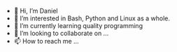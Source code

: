 - 👋 Hi, I’m Daniel
- 👀 I’m interested in Bash, Python and Linux as a whole. 
- 🌱 I’m currently learning quality programming
- 💞️ I’m looking to collaborate on ...
- 📫 How to reach me ...

<!---
dculik/dculik is a ✨ special ✨ repository because its `README.md` (this file) appears on your GitHub profile.
You can click the Preview link to take a look at your changes.
--->
